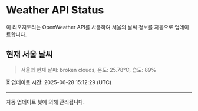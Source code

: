 
# Weather API Status

이 리포지토리는 OpenWeather API를 사용하여 서울의 날씨 정보를 자동으로 업데이트합니다.

## 현재 서울 날씨
> 서울의 현재 날씨: broken clouds, 온도: 25.78°C, 습도: 89%

⏳ 업데이트 시간: 2025-06-28 15:12:29 (UTC)

---
자동 업데이트 봇에 의해 관리됩니다.
